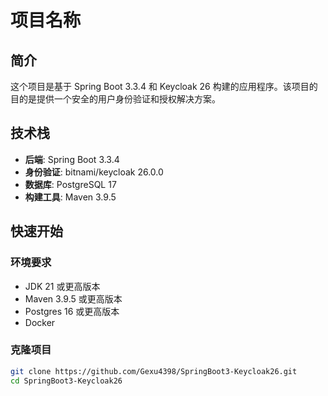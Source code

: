 # 项目名称

## 简介
这个项目是基于 Spring Boot 3.3.4 和 Keycloak 26 构建的应用程序。该项目的目的是提供一个安全的用户身份验证和授权解决方案。

## 技术栈
- **后端**: Spring Boot 3.3.4
- **身份验证**: bitnami/keycloak 26.0.0
- **数据库**: PostgreSQL 17
- **构建工具**: Maven 3.9.5

## 快速开始

### 环境要求
- JDK 21 或更高版本
- Maven 3.9.5 或更高版本
- Postgres 16 或更高版本
- Docker

### 克隆项目
```bash
git clone https://github.com/Gexu4398/SpringBoot3-Keycloak26.git
cd SpringBoot3-Keycloak26
